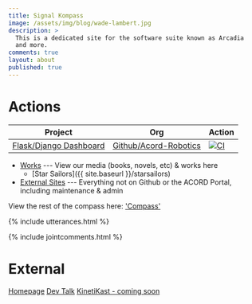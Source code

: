 ```yaml
---
title: Signal Kompass
image: /assets/img/blog/wade-lambert.jpg
description: >
  This is a dedicated site for the software suite known as Arcadia
  and more.
comments: true
layout: about
published: true
---
```


# Actions
| Project | Org | Action |
|---|---|---|
| [Flask/Django Dashboard](https://acord.software/account) | [Github/Acord-Robotics](https://github.com/acord-robotics) | [![CI](https://github.com/acord-robotics/argon-dashboard-flask/workflows/CI/badge.svg)](https://github.com/acord-robotics/datascience) |




* [Works](#works) --- View our media (books, novels, etc) & works here
	* [Star Sailors]({{ site.baseurl }}/starsailors)
* [External Sites](#external) --- Everything not on Github or the ACORD Portal, including maintenance & admin


View the rest of the compass here: ['Compass'](https://github.com/acord-robotics/stellarios/commits/gh-pages/compass.md)

<!--<iframe src="http://i.simmer.io/@Gizmotronn/stellarios-star-sailors" style="width:960px;height:600px"></iframe> -->

{% include utterances.html %}

{% include jointcomments.html %}

# External
[Homepage](https://acord.software)
[Dev Talk](https://devlog.acord.software)
[KinetiKast - coming soon](https://kinetikast.co)
<!--
# Roleplay
![[](https://img.shields.io/badge/The%20Midgard-Files-brightgreen?style=for-the-badge&logo=visual-studio-code)](https://www.notion.so/skinetics/Role-Play-f01190d8fbfd47a4ba1215dc745a9612) --- Head to the Midgardia city archives

[Captain's Logs]({{ site.baseurl }}/captainslogs) --- Little snippets of the "capt'n" on his journey across the stars, inspired by No Man's Sky, Pixel Starships & Savy Soda

<iframe height="265" style="width: 100%;" scrolling="no" title="Solar System Explorer in CSS only" src="https://codepen.io/jcoulterdesign/embed/ZxXbeP?height=265&theme-id=dark&default-tab=result" frameborder="no" allowtransparency="true" allowfullscreen="true">
  See the Pen <a href='https://codepen.io/jcoulterdesign/pen/ZxXbeP'>Solar System Explorer in CSS only</a> by Jamie Coulter
  (<a href='https://codepen.io/jcoulterdesign'>@jcoulterdesign</a>) on <a href='https://codepen.io'>CodePen</a>.
</iframe>

## Citizen Science | Arcadia
Information & resources for the citizen science aspect of Arcadia (our game service)

* [NASA API HTTP Request](https://www.notion.so/skinetics/NASA-API-HTTP-Request-51d843d2d8954138a167da60fc215eed)
* [Roleplay](#roleplay)
-->
